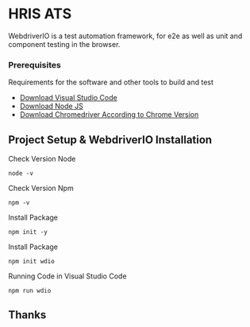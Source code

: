 # HRIS ATS

WebdriverIO is a test automation framework, for e2e as well as unit and component testing in the browser.

### Prerequisites

Requirements for the software and other tools to build and test
- [Download Visual Studio Code](https://code.visualstudio.com/download)
- [Download Node JS](https://nodejs.org/en/download) 
- [Download Chromedriver According to Chrome Version](https://chromedriver.chromium.org/downloads) 

## Project Setup & WebdriverIO Installation

Check Version Node 

    node -v

Check Version Npm

    npm -v

Install Package

    npm init -y
    
Install Package

    npm init wdio 

Running Code in Visual Studio Code

    npm run wdio

## Thanks
